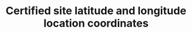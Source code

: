 ---
title: 'Certified site latitude and longitude location coordinates'
field: 'is.certifiedSite.latLong'
slug: 'certification-certified-site-latitude-and-longitude-location-coordinates'
description: 'Latitude and longitude location coordinates in decimal degrees (DD). Recording 4 digits to the right of the decimal provides an accuracy of 10m.'
comment: 'Example of a latitude/longitude coordinate pair in Bolivia: -16.9013, -62.0244'
required: False
module: 'Certified Resource or Site'
cluster: 'Certification'
policy: 'Geo value. Single value only.'
layout: 'home'
---